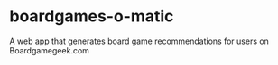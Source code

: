 # boardgames-o-matic
A web app that generates board game recommendations for users on Boardgamegeek.com
